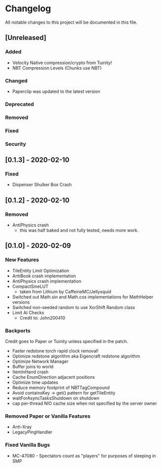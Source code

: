 <!-- SPDX-License-Identifier: MIT -->
# Changelog

All notable changes to this project will be documented in this file.

## [Unreleased]

### Added

* Velocity Native compression/crypto from Tuinity!
* NBT Compression Levels (Chunks use NBT)

### Changed

* Paperclip was updated to the latest version

### Deprecated

### Removed

### Fixed

### Security

## [0.1.3] - 2020-02-10

### Fixed

* Dispenser Shulker Box Crash

## [0.1.2] - 2020-02-10

### Removed

* AntiPhysics crash
  * this was half baked and not fully tested, needs more work.

## [0.1.0] - 2020-02-09

### New Features 

* TileEntity Limit Optimization
* AntiBook crash implementation
* AntiPhysics crash implementation
* CompactSineLUT
  * taken from Lithium by CaffeineMC/Jellysquid
* Switched out Math.sin and Math.cos implementations for MathHelper versions
* Switched non-seeded random to use XorShift Random class
* Limit AI Checks
    * Credit to: John200410

### Backports

Credit goes to Paper or Tuinity unless specified in the patch.

* Faster redstone torch rapid clock removal!
* Optimize redstone algorithm aka Eigencraft redstone algorithm
* Optimize Network Manager
* Buffer joins to world
* ItemInHand crash
* Cache EnumDirection adjacent positions
* Optimize time updates
* Reduce memory footprint of NBTTagCompound
* Avoid containsKey -> get() pattern for getTileEntity
* waitForAsyncTasksShutdown on shutdown
* cap per-thread NIO cache size when not specified by the server owner

### Removed Paper or Vanilla Features

* Anti-Xray
* LegacyPingHandler

### Fixed Vanilla Bugs

* MC-47080 - Spectators count as "players" for purposes of sleeping in SMP

